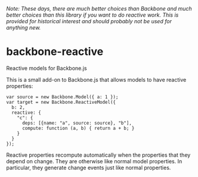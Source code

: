 *Note: These days, there are much better choices than Backbone and much better
choices than this library if you want to do reactive work. This is provided
for historical interest and should probably not be used for anything new.*

# backbone-reactive
Reactive models for Backbone.js

This is a small add-on to Backbone.js that allows models to have reactive
properties:

```
var source = new Backbone.Model({ a: 1 });
var target = new Backbone.ReactiveModel({
  b: 2,
  reactive: {
    "c": {
      deps: [{name: "a", source: source}, "b"],
      compute: function (a, b) { return a + b; }
    }
  }
});
```

Reactive properties recompute automatically when the properties that they
depend on change. They are otherwise like normal model properties. In
particular, they generate change events just like normal properties.
